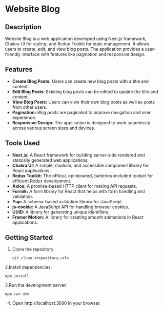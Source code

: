 # Website Blog

## Description

Website Blog is a web application developed using Next.js framework, Chakra UI for styling, and Redux Toolkit for state management. It allows users to create, edit, and view blog posts. The application provides a user-friendly interface with features like pagination and responsive design.

## Features

- **Create Blog Posts:** Users can create new blog posts with a title and content.
- **Edit Blog Posts:** Existing blog posts can be edited to update the title and content.
- **View Blog Posts:** Users can view their own blog posts as well as posts from other users.
- **Pagination:** Blog posts are paginated to improve navigation and user experience.
- **Responsive Design:** The application is designed to work seamlessly across various screen sizes and devices.

## Tools Used

- **Next.js:** A React framework for building server-side rendered and statically generated web applications.
- **Chakra UI:** A simple, modular, and accessible component library for React applications.
- **Redux Toolkit:** The official, opinionated, batteries-included toolset for efficient Redux development.
- **Axios:** A promise-based HTTP client for making API requests.
- **Formik:** A form library for React that helps with form handling and validation.
- **Yup:** A schema-based validation library for JavaScript.
- **js-cookie:** A JavaScript API for handling browser cookies.
- **UUID:** A library for generating unique identifiers.
- **Framer Motion:** A library for creating smooth animations in React applications.

## Getting Started

1. Clone the repository:

   ``git clone <repository-url>``

2.Install dependencies:

   ```npm install```

3.Run the development server:

   ```npm run dev```

4. Open http://localhost:3000 in your browser.
